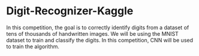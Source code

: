 # Digit-Recognizer-Kaggle
In this competition, the goal is to correctly identify digits from a dataset of tens of thousands of handwritten images.
We will be using the MNIST dataset to train and classify the digits. In this competition, CNN will be used to train the algorithm.
